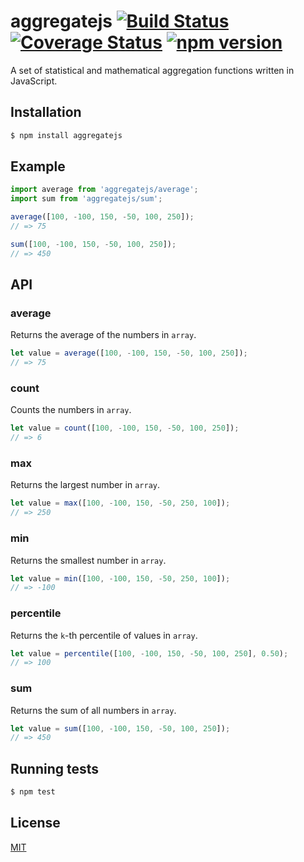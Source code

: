 # aggregatejs [![Build Status](https://travis-ci.org/yefremov/aggregatejs.svg?branch=master)](https://travis-ci.org/yefremov/aggregatejs) [![Coverage Status](https://coveralls.io/repos/github/yefremov/aggregatejs/badge.svg?branch=master)](https://coveralls.io/github/yefremov/aggregatejs?branch=master) [![npm version](https://badge.fury.io/js/aggregatejs.svg)](https://badge.fury.io/js/aggregatejs)

A set of statistical and mathematical aggregation functions written in JavaScript.

## Installation

```bash
$ npm install aggregatejs
```

## Example

```js
import average from 'aggregatejs/average';
import sum from 'aggregatejs/sum';

average([100, -100, 150, -50, 100, 250]);
// => 75

sum([100, -100, 150, -50, 100, 250]);
// => 450

```

## API

### average

Returns the average of the numbers in `array`.

```js
let value = average([100, -100, 150, -50, 100, 250]);
// => 75
```

### count

Counts the numbers in `array`.

```js
let value = count([100, -100, 150, -50, 100, 250]);
// => 6
```

### max

Returns the largest number in `array`.

```js
let value = max([100, -100, 150, -50, 250, 100]);
// => 250
```

### min

Returns the smallest number in `array`.

```js
let value = min([100, -100, 150, -50, 250, 100]);
// => -100
```

### percentile

Returns the `k`-th percentile of values in `array`.

```js
let value = percentile([100, -100, 150, -50, 100, 250], 0.50);
// => 100
```

### sum

Returns the sum of all numbers in `array`.

```js
let value = sum([100, -100, 150, -50, 100, 250]);
// => 450
```

## Running tests

```bash
$ npm test
```

## License

[MIT](LICENSE)
